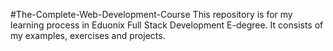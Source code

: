 #The-Complete-Web-Development-Course
This repository is for my learning process in Eduonix Full Stack Development E-degree. It consists of my examples, exercises and projects.
